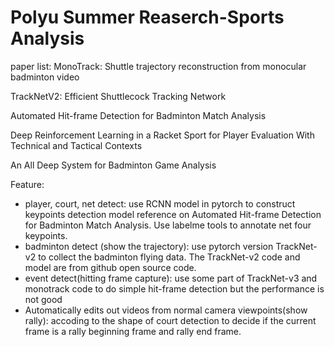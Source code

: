 # Polyu Summer Reaserch-Sports Analysis
paper list:
MonoTrack: Shuttle trajectory reconstruction from monocular badminton video

TrackNetV2: Efficient Shuttlecock Tracking Network

Automated Hit-frame Detection for Badminton Match Analysis

Deep Reinforcement Learning in a Racket Sport for Player Evaluation With Technical and Tactical Contexts

An All Deep System for Badminton Game Analysis


Feature:
- player, court, net detect: use RCNN model in pytorch to construct keypoints detection model reference on Automated Hit-frame Detection for Badminton Match Analysis. Use labelme tools to annotate net four keypoints.
- badminton detect (show the trajectory): use pytorch version TrackNet-v2 to collect the badminton flying data. The TrackNet-v2 code and model are from github open source code.
- event detect(hitting frame capture): use some part of TrackNet-v3 and monotrack code to do simple hit-frame detection but the performance is not good
- Automatically edits out videos from normal camera viewpoints(show rally): accoding to the shape of court detection to decide if the current frame is a rally beginning frame and rally end frame.



